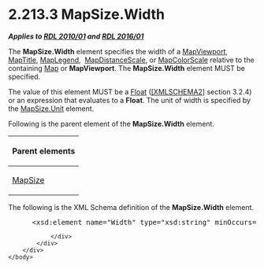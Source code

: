 <html dir="LTR" xmlns:mshelp="http://msdn.microsoft.com/mshelp" xmlns:ddue="http://ddue.schemas.microsoft.com/authoring/2003/5" xmlns:xlink="http://www.w3.org/1999/xlink" xmlns:tool="http://www.microsoft.com/tooltip">
    <head>
        <meta http-equiv="Content-Type" content="text/html; CHARSET=utf-8"></meta>
        <meta name="save" content="history"></meta>
        <title>2.213.3 MapSize.Width</title>
        <xml>
            <mshelp:toctitle title="2.213.3 MapSize.Width"></mshelp:toctitle>
            <mshelp:rltitle title="[MS-RDL]: MapSize.Width"></mshelp:rltitle>
            <mshelp:keyword index="A" term="fa4beab5-92ab-42a5-9fb2-66e6365bd198"></mshelp:keyword>
            <mshelp:attr name="DCSext.ContentType" value="open specification"></mshelp:attr>
            <mshelp:attr name="AssetID" value="fa4beab5-92ab-42a5-9fb2-66e6365bd198"></mshelp:attr>
            <mshelp:attr name="TopicType" value="kbRef"></mshelp:attr>
            <mshelp:attr name="DCSext.Title" value="[MS-RDL]: MapSize.Width" />
        </xml>
    </head>
    <body>
        <div id="header">
            <h1 class="heading">2.213.3 MapSize.Width</h1>
        </div>
        <div id="mainSection">
            <div id="mainBody">
                <div id="allHistory" class="saveHistory"></div>
                <div id="sectionSection0" class="section" name="collapseableSection">
                    

<p><b><i>Applies to </i></b><a href="3428e690-a348-4ec7-8a6a-8efb42d2cdee.htm"><b><i>RDL 2010/01</i></b></a><b><i>
and </i></b><a href="52ce3983-2bfc-4e72-9359-42aaf5fe4509.htm"><b><i>RDL 2016/01</i></b></a></p>

<p>The <b>MapSize.Width</b> element specifies the width of a <a href="55679f1a-a5b6-4b08-b284-ff6e27deedb4.htm">MapViewport</a>, <a href="9b8a7ec3-44b5-46d8-bdca-cb99308fa1f9.htm">MapTitle</a>, <a href="71c7ce11-4e8a-433b-975a-731e089ea04f.htm">MapLegend</a>,  <a href="04ab14be-9206-4c63-bc93-d68bb48ed02c.htm">MapDistanceScale</a>, or <a href="fc14b477-a2d2-4048-843d-6a19beeb30bf.htm">MapColorScale</a> relative to
the containing <a href="fd166dd8-6772-4507-b3f6-50a2b7cfd6ac.htm">Map</a> or <b>MapViewport</b>.
The <b>MapSize.Width</b> element MUST be specified. </p>

<p>The value of this element MUST be a <a href="c7d0946f-992e-4abc-a304-09b53e030692.htm">Float</a> (<a href="https://go.microsoft.com/fwlink/?LinkId=90610">[XMLSCHEMA2]</a> section
3.2.4) or an expression that evaluates to a <b>Float</b>. The unit of width is
specified by the <a href="daf6e87d-8072-4b57-b8d3-532e8fcfd80b.htm">MapSize.Unit</a>
element.</p>

<p>Following is the parent element of the <b>MapSize.Width</b>
element.</p>

<table>
 <thead>
  <tr>
   <th>
   <p>Parent elements</p>
   </th>
  </tr>
 </thead>
 <tr>
  <td>
  <p><a href="d34e1a7e-ada4-4989-9c0f-fbb69c9347ec.htm">MapSize</a></p>
  </td>
 </tr>
</table>

<p>The following is the XML Schema definition of the <b>MapSize.Width</b>
element.</p>

<dl>
<dd>
<div><pre> &lt;xsd:element name=&quot;Width&quot; type=&quot;xsd:string&quot; minOccurs=&quot;1&quot; /&gt;
</pre></div>
</dd></dl>


                </div>
            </div>
        </div>
    </body>
</html>